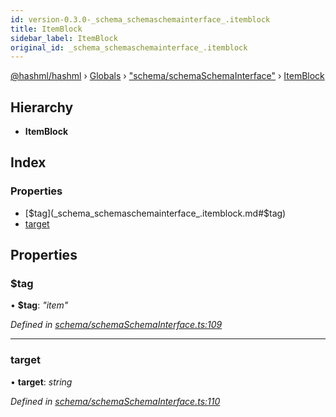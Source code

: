 ```yaml
---
id: version-0.3.0-_schema_schemaschemainterface_.itemblock
title: ItemBlock
sidebar_label: ItemBlock
original_id: _schema_schemaschemainterface_.itemblock
---
```


[@hashml/hashml](../index.md) › [Globals](../globals.md) › ["schema/schemaSchemaInterface"](../modules/_schema_schemaschemainterface_.md) › [ItemBlock](_schema_schemaschemainterface_.itemblock.md)

## Hierarchy

* **ItemBlock**

## Index

### Properties

* [$tag](_schema_schemaschemainterface_.itemblock.md#$tag)
* [target](_schema_schemaschemainterface_.itemblock.md#target)

## Properties

###  $tag

• **$tag**: *"item"*

*Defined in [schema/schemaSchemaInterface.ts:109](https://github.com/hashml/hashml/blob/6983021/src/schema/schemaSchemaInterface.ts#L109)*

___

###  target

• **target**: *string*

*Defined in [schema/schemaSchemaInterface.ts:110](https://github.com/hashml/hashml/blob/6983021/src/schema/schemaSchemaInterface.ts#L110)*
